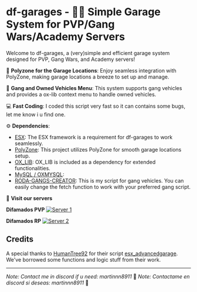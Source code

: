 # df-garages - 🚗💨 Simple Garage System for PVP/Gang Wars/Academy Servers

Welcome to df-garages, a (very)simple and efficient garage system designed for PVP, Gang Wars, and Academy servers!

🏢 **Polyzone for the Garage Locations**: Enjoy seamless integration with PolyZone, making garage locations a breeze to set up and manage.

👥 **Gang and Owned Vehicles Menu**: This system supports gang vehicles and provides a ox-lib context menu to handle owned vehicles.

💻 **Fast Coding**: I coded this script very fast so it can contains some bugs, let me know i u find one.

⚙️ **Dependencies**:
- [ESX](https://github.com/esx-framework/esx_core): The ESX framework is a requirement for df-garages to work seamlessly.
- [PolyZone](https://github.com/mkafrin/PolyZone): This project utilizes PolyZone for smooth garage locations setup.
- [OX_LIB](https://github.com/overextended/ox_lib): OX_LIB is included as a dependency for extended functionalities.
- [MySQL / OXMYSQL](https://github.com/overextended/oxmysql):
- [RODA-GANGS-CREATOR](https://forum.cfx.re/t/free-roda-gangs-esx/4847395): This is my script for gang vehicles. You can easily change the fetch function to work with your preferred gang script.

👥 **Visit our servers**

**Difamados PVP**
[![Server 1](https://i.imgur.com/N0ycyPu.png)](https://discord.gg/difamadospvp)

**Difamados RP**
[![Server 2](https://i.imgur.com/E7ITKb8.png)](https://discord.gg/difamadosrp)

## Credits

A special thanks to [HumanTree92](https://github.com/HumanTree92) for their script [esx_advancedgarage](https://github.com/HumanTree92/esx_advancedgarage). We've borrowed some functions and logic stuff from their work.

---

*Note: Contact me in discord if u need: martinnn8911* 🎉
*Note: Contactame en discord si deseas: martinnn8911* 🎉
